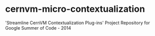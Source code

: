 cernvm-micro-contextualization
==============================

'Streamline CernVM Contextualization Plug-ins' Project Repository for Google Summer of Code - 2014
